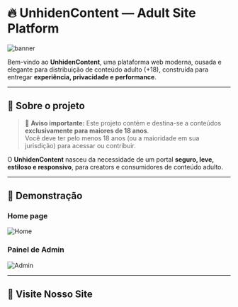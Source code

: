 # 🔥 UnhidenContent — Adult Site Platform

![banner](https://via.placeholder.com/1200x300?text=UnhidenContent+%F0%9F%94%9A)

Bem-vindo ao **UnhidenContent**, uma plataforma web moderna, ousada e elegante para distribuição de conteúdo adulto (+18), construída para entregar **experiência, privacidade e performance**.

---

## 🎯 Sobre o projeto

> 🚨 **Aviso importante:** Este projeto contém e destina-se a conteúdos **exclusivamente para maiores de 18 anos**.  
> Você deve ter pelo menos 18 anos (ou a maioridade em sua jurisdição) para acessar ou contribuir.

O **UnhidenContent** nasceu da necessidade de um portal **seguro, leve, estiloso e responsivo**, para creators e consumidores de conteúdo adulto.

---

## 📸 Demonstração

### Home page
![Home](https://via.placeholder.com/800x400?text=Home+Page)

### Painel de Admin
![Admin](https://via.placeholder.com/800x400?text=Admin+Panel)

---

## 🚀 Visite Nosso Site
